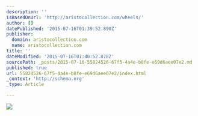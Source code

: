 ```yaml
---
description: ''
isBasedOnUrl: 'http://aristocollection.com/wheels/'
author: []
datePublished: '2015-07-16T01:39:52.890Z'
publisher:
  domain: aristocollection.com
  name: aristocollection.com
title: ''
dateModified: '2015-07-16T01:40:52.878Z'
sourcePath: _posts/2015-07-16-55824526-67f5-4a4e-b8fe-e69d6aee07e2.md
published: true
url: 55824526-67f5-4a4e-b8fe-e69d6aee07e2/index.html
_context: 'http://schema.org'
_type: Article

---
```

![](http://aristocollection.com/wp-content/uploads/2014/07/Untitled1.png)